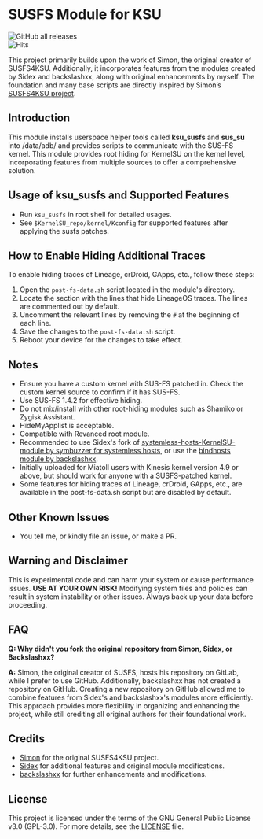 # SUSFS Module for KSU

![GitHub all releases](https://img.shields.io/github/downloads/AzyrRuthless/susfs_ksu_module/total)  
![Hits](https://hits.seeyoufarm.com/api/count/incr/badge.svg?url=https://github.com/AzyrRuthless/susfs_ksu_module&title=Views)

This project primarily builds upon the work of Simon, the original creator of SUSFS4KSU. Additionally, it incorporates features from the modules created by Sidex and backslashxx, along with original enhancements by myself. The foundation and many base scripts are directly inspired by Simon’s [SUSFS4KSU project](https://gitlab.com/simonpunk/susfs4ksu).

## Introduction

This module installs userspace helper tools called **ksu_susfs** and **sus_su** into /data/adb/ and provides scripts to communicate with the SUS-FS kernel. This module provides root hiding for KernelSU on the kernel level, incorporating features from multiple sources to offer a comprehensive solution.

## Usage of ksu_susfs and Supported Features

- Run `ksu_susfs` in root shell for detailed usages.
- See `$KernelSU_repo/kernel/Kconfig` for supported features after applying the susfs patches.

## How to Enable Hiding Additional Traces

To enable hiding traces of Lineage, crDroid, GApps, etc., follow these steps:

1. Open the `post-fs-data.sh` script located in the module's directory.
2. Locate the section with the lines that hide LineageOS traces. The lines are commented out by default.
3. Uncomment the relevant lines by removing the `#` at the beginning of each line.
4. Save the changes to the `post-fs-data.sh` script.
5. Reboot your device for the changes to take effect.

## Notes

- Ensure you have a custom kernel with SUS-FS patched in. Check the custom kernel source to confirm if it has SUS-FS.
- Use SUS-FS 1.4.2 for effective hiding.
- Do not mix/install with other root-hiding modules such as Shamiko or Zygisk Assistant.
- HideMyApplist is acceptable.
- Compatible with Revanced root module.
- Recommended to use Sidex's fork of [systemless-hosts-KernelSU-module by symbuzzer for systemless hosts](https://github.com/sidex15/systemless-hosts-KernelSU-module), or use the [bindhosts module by backslashxx](https://github.com/backslashxx/bindhosts).
- Initially uploaded for Miatoll users with Kinesis kernel version 4.9 or above, but should work for anyone with a SUSFS-patched kernel.
- Some features for hiding traces of Lineage, crDroid, GApps, etc., are available in the post-fs-data.sh script but are disabled by default.

## Other Known Issues

- You tell me, or kindly file an issue, or make a PR.

## Warning and Disclaimer

This is experimental code and can harm your system or cause performance issues. **USE AT YOUR OWN RISK!**
Modifying system files and policies can result in system instability or other issues.
Always back up your data before proceeding.

## FAQ

**Q: Why didn't you fork the original repository from Simon, Sidex, or Backslashxx?**

**A:** Simon, the original creator of SUSFS, hosts his repository on GitLab, while I prefer to use GitHub. Additionally, backslashxx has not created a repository on GitHub. Creating a new repository on GitHub allowed me to combine features from Sidex's and backslashxx's modules more efficiently. This approach provides more flexibility in organizing and enhancing the project, while still crediting all original authors for their foundational work.

## Credits

- [Simon](https://gitlab.com/simonpunk) for the original SUSFS4KSU project.
- [Sidex](https://github.com/sidex15) for additional features and original module modifications.
- [backslashxx](https://github.com/backslashxx) for further enhancements and modifications.

## License

This project is licensed under the terms of the GNU General Public License v3.0 (GPL-3.0). For more details, see the [LICENSE](LICENSE) file.
